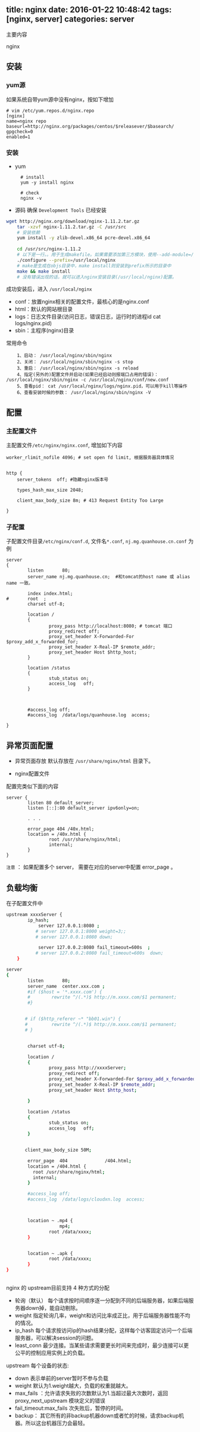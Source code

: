 title: nginx
date: 2016-01-22 10:48:42
tags: [nginx, server]
categories: server
---
主要内容

nginx

<!-- more -->

## 安装
### yum源
如果系统自带yum源中没有nginx，按如下增加
```
# vim /etc/yum.repos.d/nginx.repo
[nginx]
name=nginx repo
baseurl=http://nginx.org/packages/centos/$releasever/$basearch/
gpgcheck=0
enabled=1
```

### 安装
+ yum

		# install
		yum -y install nginx
		
		# check
		nginx -v



+ 源码
确保 `Development Tools` 已经安装
```bash
wget http://nginx.org/download/nginx-1.11.2.tar.gz
    tar -xzvf nginx-1.11.2.tar.gz -C /usr/src
    # 安装依赖
    yum install -y zlib-devel.x86_64 pcre-devel.x86_64
    
    cd /usr/src/nginx-1.11.2
    # 以下是一行。。用于生成makefile。如果需要添加第三方模块，使用--add-module=/path/module1的方法编译
    ./configure --prefix=/usr/local/nginx 
    # make是生成在objs目录中，make install则安装到prefix所示的目录中
    make && make install
    # 没有错误出现的话，就可以进入nginx安装目录(/usr/local/nginx)配置。

```

成功安装后，进入 `/usr/local/nginx`
- conf：放置nginx相关的配置文件，最核心的是nginx.conf
- html：默认的网站根目录
- logs：日志文件目录(访问日志，错误日志，运行时的进程id cat logs/nginx.pid)
- sbin：主程序(nginx)目录

常用命令

        1、启动： /usr/local/nginx/sbin/nginx
        2、关闭： /usr/local/nginx/sbin/nginx -s stop
        3、重启： /usr/local/nginx/sbin/nginx -s reload
        4、指定(另外的)配置文件并启动(如果已经启动则报端口占用的错误)： /usr/local/nginx/sbin/nginx -c /usr/local/nginx/conf/new.conf
        5、查看pid： cat /usr/local/nginx/logs/nginx.pid，可以用于kill等操作
        6、查看安装时候的参数： /usr/local/nginx/sbin/nginx -V


## 配置

### 主配置文件
主配置文件`/etc/nginx/nginx.conf`, 增加如下内容
```
worker_rlimit_nofile 4096; # set open fd limit, 根据服务器具体情况


http {
    server_tokens  off; #隐藏nginx版本号
 
    types_hash_max_size 2048;

    client_max_body_size 8m; # 413 Request Entity Too Large

}
```

### 子配置
子配置文件目录`/etc/nginx/conf.d`, 文件名`*.conf`, `nj.mg.quanhouse.cn.conf` 为例
```
server
{
        listen       80;
        server_name nj.mg.quanhouse.cn;  #和tomcat的host name 或 alias name 一致。

        index index.html;
#       root  ;
        charset utf-8;

        location /
        {
                proxy_pass http://localhost:8080; # tomcat 端口
                proxy_redirect off;
                proxy_set_header X-Forwarded-For $proxy_add_x_forwarded_for;
                proxy_set_header X-Real-IP $remote_addr;
                proxy_set_header Host $http_host;
        }

        location /status
        {
                stub_status on;
                access_log   off;
        }

        

        #access_log off;
        #access_log  /data/logs/quanhouse.log  access;

}
```


## 异常页面配置
* 异常页面存放
默认存放在 `/usr/share/nginx/html` 目录下。

* nginx配置文件

配置完类似下面的内容

```
server {
        listen 80 default_server;
        listen [::]:80 default_server ipv6only=on;

        . . .

        error_page 404 /40x.html;
        location = /40x.html {
                root /usr/share/nginx/html;
                internal;
        }
}
```

`注意` ： 如果配置多个 server， 需要在对应的server中配置 error_page 。

## 负载均衡
在子配置文件中 

```bash
upstream xxxxServer {
        ip_hash;
            server 127.0.0.1:8080 ;
           # server 127.0.0.1:8000 weight=3;;
           # server 127.0.0.1:8080 down;

            server 127.0.0.2:8080 fail_timeout=600s  ;
           # server 127.0.0.2:8080 fail_timeout=600s  down;
    }

server
{
        listen       80;
        server_name  center.xxx.com ;
        #if ($host = '*.xxxx.com') {
        #        rewrite ^/(.*)$ http://m.xxxx.com/$1 permanent;
        #}


       # if ($http_referer ~* "bb01.win") {
       #         rewrite ^/(.*)$ http://m.xxxx.com/$1 permanent;
       # }


        charset utf-8;

        location /
        {
                proxy_pass http://xxxxServer;
                proxy_redirect off;
                proxy_set_header X-Forwarded-For $proxy_add_x_forwarded_for;
                proxy_set_header X-Real-IP $remote_addr;
                proxy_set_header Host $http_host;

        }

        location /status
        {
                stub_status on;
                access_log   off;
        }


       client_max_body_size 50M;

        error_page  404              /404.html;
        location = /404.html {
          root /usr/share/nginx/html;
          internal;
        }

        #access_log off;
        #access_log  /data/logs/cloudxn.log  access;



        location ~ .mp4 {
                    mp4;
                root /data/xxxx;
        }


        location ~ .apk {
                root /data/xxxx;
        }
}
     

```

nginx 的 upstream目前支持 4 种方式的分配 
+ 轮询（默认） 
      每个请求按时间顺序逐一分配到不同的后端服务器，如果后端服务器down掉，能自动剔除。 
+ weight 
      指定轮询几率，weight和访问比率成正比，用于后端服务器性能不均的情况。 
+ ip_hash 
      每个请求按访问ip的hash结果分配，这样每个访客固定访问一个后端服务器，可以解决session的问题。  
+ least_conn
      最少连接。当某些请求需要更长时间来完成时，最少连接可以更公平的控制应用实例上的负载。


upstream 每个设备的状态:

+ down 表示单前的server暂时不参与负载 
+ weight  默认为1.weight越大，负载的权重就越大。 
+ max_fails ：允许请求失败的次数默认为1.当超过最大次数时，返回proxy_next_upstream 模块定义的错误 
+ fail_timeout:max_fails 次失败后，暂停的时间。 
+ backup： 其它所有的非backup机器down或者忙的时候，请求backup机器。所以这台机器压力会最轻。
